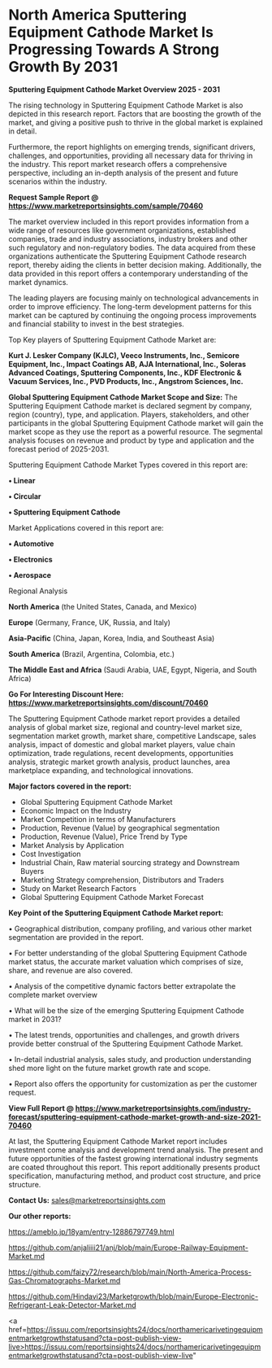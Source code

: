 # North America Sputtering Equipment Cathode Market Is Progressing Towards A Strong Growth By 2031

<Strong> Sputtering Equipment Cathode Market Overview 2025 - 2031</strong>

The rising technology in Sputtering Equipment Cathode Market is also depicted in this research report. Factors that are boosting the growth of the market, and giving a positive push to thrive in the global market is explained in detail.

Furthermore, the report highlights on emerging trends, significant drivers, challenges, and opportunities, providing all necessary data for thriving in the industry. This report market research offers a comprehensive perspective, including an in-depth analysis of the present and future scenarios within the industry.

<strong>Request Sample Report @ <a href=https://www.marketreportsinsights.com/sample/70460>https://www.marketreportsinsights.com/sample/70460</a></strong>

The market overview included in this report provides information from a wide range of resources like government organizations, established companies, trade and industry associations, industry brokers and other such regulatory and non-regulatory bodies. The data acquired from these organizations authenticate the Sputtering Equipment Cathode research report, thereby aiding the clients in better decision making. Additionally, the data provided in this report offers a contemporary understanding of the market dynamics.

The leading players are focusing mainly on technological advancements in order to improve efficiency. The long-term development patterns for this market can be captured by continuing the ongoing process improvements and financial stability to invest in the best strategies.

Top Key players of Sputtering Equipment Cathode Market are:

<strong>Kurt J. Lesker Company (KJLC), Veeco Instruments, Inc., Semicore Equipment, Inc., Impact Coatings AB, AJA International, Inc., Soleras Advanced Coatings, Sputtering Components, Inc., KDF Electronic & Vacuum Services, Inc., PVD Products, Inc., Angstrom Sciences, Inc.</strong>

<strong><b>Global Sputtering Equipment Cathode Market Scope and Size:</b></strong>
The Sputtering Equipment Cathode market is declared segment by company, region (country), type, and application. Players, stakeholders, and other participants in the global Sputtering Equipment Cathode market will gain the market scope as they use the report as a powerful resource. The segmental analysis focuses on revenue and product by type and application and the forecast period of 2025-2031.

Sputtering Equipment Cathode Market Types covered in this report are:

<strong>• Linear

• Circular

• Sputtering Equipment Cathode</strong>

Market Applications covered in this report are:

<strong>• Automotive

• Electronics

• Aerospace</strong> 

Regional Analysis

<strong>North America</strong> (the United States, Canada, and Mexico)

<strong>Europe</strong> (Germany, France, UK, Russia, and Italy)

<strong>Asia-Pacific</strong> (China, Japan, Korea, India, and Southeast Asia)

<strong>South America</strong> (Brazil, Argentina, Colombia, etc.)

<strong>The Middle East and Africa</strong> (Saudi Arabia, UAE, Egypt, Nigeria, and South Africa)

<strong>Go For Interesting Discount Here: <a href=https://www.marketreportsinsights.com/discount/70460>https://www.marketreportsinsights.com/discount/70460</a></strong>

The Sputtering Equipment Cathode market report provides a detailed analysis of global market size, regional and country-level market size, segmentation market growth, market share, competitive Landscape, sales analysis, impact of domestic and global market players, value chain optimization, trade regulations, recent developments, opportunities analysis, strategic market growth analysis, product launches, area marketplace expanding, and technological innovations.

<strong><b>Major factors covered in the report:</b></strong>
<ul>
  <li>Global Sputtering Equipment Cathode Market </li>
  <li>Economic Impact on the Industry</li>
  <li>Market Competition in terms of Manufacturers</li>
  <li>Production, Revenue (Value) by geographical segmentation</li>
  <li>Production, Revenue (Value), Price Trend by Type</li>
  <li>Market Analysis by Application</li>
  <li>Cost Investigation</li>
  <li>Industrial Chain, Raw material sourcing strategy and Downstream Buyers</li>
  <li>Marketing Strategy comprehension, Distributors and Traders</li>
  <li>Study on Market Research Factors</li>
  <li>Global Sputtering Equipment Cathode Market Forecast</li>
</ul>

<strong><b>Key Point of the Sputtering Equipment Cathode Market report:</b></strong>

• Geographical distribution, company profiling, and various other market segmentation are provided in the report.

• For better understanding of the global Sputtering Equipment Cathode market status, the accurate market valuation which comprises of size, share, and revenue are also covered.

• Analysis of the competitive dynamic factors better extrapolate the complete market overview

• What will be the size of the emerging Sputtering Equipment Cathode market in 2031?

• The latest trends, opportunities and challenges, and growth drivers provide better construal of the Sputtering Equipment Cathode Market.

• In-detail industrial analysis, sales study, and production understanding shed more light on the future market growth rate and scope.

• Report also offers the opportunity for customization as per the customer request.

<strong><b>View Full Report @ <a href=https://www.marketreportsinsights.com/industry-forecast/sputtering-equipment-cathode-market-growth-and-size-2021-70460>https://www.marketreportsinsights.com/industry-forecast/sputtering-equipment-cathode-market-growth-and-size-2021-70460</a></b></strong>


At last, the Sputtering Equipment Cathode Market report includes investment come analysis and development trend analysis. The present and future opportunities of the fastest growing international industry segments are coated throughout this report. This report additionally presents product specification, manufacturing method, and product cost structure, and price structure.

<strong>Contact Us:</strong>
sales@marketreportsinsights.com

<strong>Our other reports:</strong>

<a href=https://ameblo.jp/18yam/entry-12886797749.html>https://ameblo.jp/18yam/entry-12886797749.html</a>

<a href=https://github.com/anjaliiii21/anj/blob/main/Europe-Railway-Equipment-Market.md>https://github.com/anjaliiii21/anj/blob/main/Europe-Railway-Equipment-Market.md</a>

<a href=https://github.com/faizy72/research/blob/main/North-America-Process-Gas-Chromatographs-Market.md>https://github.com/faizy72/research/blob/main/North-America-Process-Gas-Chromatographs-Market.md</a>

<a href=https://github.com/Hindavi23/Marketgrowth/blob/main/Europe-Electronic-Refrigerant-Leak-Detector-Market.md>https://github.com/Hindavi23/Marketgrowth/blob/main/Europe-Electronic-Refrigerant-Leak-Detector-Market.md</a>

<a href=https://issuu.com/reportsinsights24/docs/northamericarivetingequipmentmarketgrowthstatusand?cta=post-publish-view-live>https://issuu.com/reportsinsights24/docs/northamericarivetingequipmentmarketgrowthstatusand?cta=post-publish-view-live</a>"
